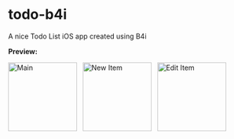 # todo-b4i
A nice Todo List iOS app created using B4i

**Preview:**

<img src="https://github.com/pyhoon/todo-b4i/blob/master/Preview/1.png" width="140" title="Main" /> &nbsp; 
<img src="https://github.com/pyhoon/todo-b4i/blob/master/Preview/2.png" width="140" title="New Item" /> &nbsp; 
<img src="https://github.com/pyhoon/todo-b4i/blob/master/Preview/3.png" width="140" title="Edit Item" /> &nbsp; 
